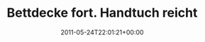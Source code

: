 ---
retweeted: false
source: <a href="http://itunes.apple.com/us/app/twitter/id409789998?mt=12" rel="nofollow">Twitter
  for Mac</a>
entities:
  hashtags:
  - text: towelday
    indices:
    - '43'
    - '52'
  symbols: []
  user_mentions: []
  urls: []
display_text_range:
- '0'
- '52'
favorite_count: '0'
id_str: '73146594207346688'
truncated: false
retweet_count: '0'
id: '73146594207346688'
created_at: Tue May 24 22:01:21 +0000 2011
favorited: false
full_text: 'Bettdecke fort. Handtuch reicht für heute! #towelday'
lang: de
tags:
- towelday
- pesos:twitter
date: '2011-05-24T22:01:21+00:00'
src: https://twitter.com/bascht/status/73146594207346688
original_url: https://twitter.com/bascht/status/73146594207346688
type: twitter_tweet
text: 'Bettdecke fort. Handtuch reicht für heute! #towelday'
title: Bettdecke fort. Handtuch reicht

---